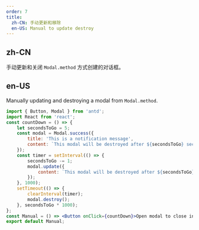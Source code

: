 ```yaml
---
order: 7
title:
  zh-CN: 手动更新和移除
  en-US: Manual to update destroy
---
```


## zh-CN

手动更新和关闭 `Modal.method` 方式创建的对话框。

## en-US

Manually updating and destroying a modal from `Modal.method`.

```jsx
import { Button, Modal } from 'antd';
import React from 'react';
const countDown = () => {
	let secondsToGo = 5;
	const modal = Modal.success({
		title: 'This is a notification message',
		content: `This modal will be destroyed after ${secondsToGo} second.`,
	});
	const timer = setInterval(() => {
		secondsToGo -= 1;
		modal.update({
			content: `This modal will be destroyed after ${secondsToGo} second.`,
		});
	}, 1000);
	setTimeout(() => {
		clearInterval(timer);
		modal.destroy();
	}, secondsToGo * 1000);
};
const Manual = () => <Button onClick={countDown}>Open modal to close in 5s</Button>;
export default Manual;
```
